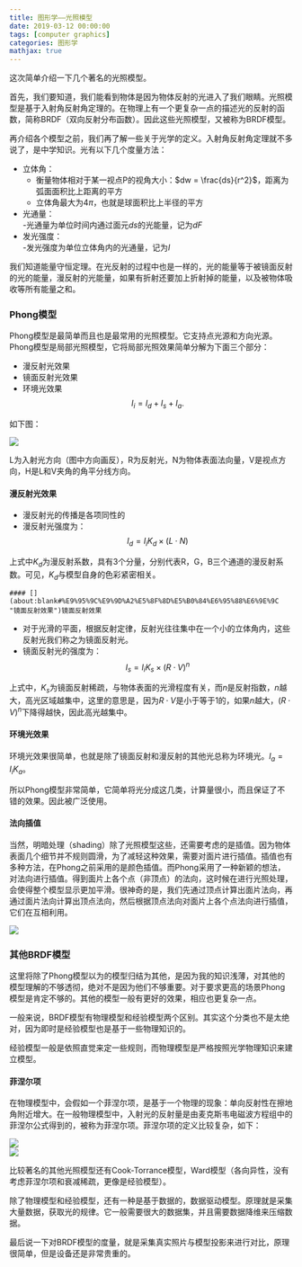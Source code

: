 ```yaml
---
title: 图形学——光照模型
date: 2019-03-12 00:00:00
tags: [computer graphics]
categories: 图形学
mathjax: true
--- 
```


这次简单介绍一下几个著名的光照模型。  

<!--more-->


首先，我们要知道，我们能看到物体是因为物体反射的光进入了我们眼睛。光照模型是基于入射角反射角定理的。在物理上有一个更复杂一点的描述光的反射的函数，简称BRDF（双向反射分布函数）。因此这些光照模型，又被称为BRDF模型。

再介绍各个模型之前，我们再了解一些关于光学的定义。入射角反射角定理就不多说了，是中学知识。光有以下几个度量方法：

*   立体角：
    *   衡量物体相对于某一视点P的视角大小：$dw = \frac{ds}{r^2}$，距离为弧面面积比上距离的平方
    *   立体角最大为$4\pi$，也就是球面积比上半径的平方
*   光通量：  
    -光通量为单位时间内通过面元$ds$的光能量，记为$dF$
*   发光强度：  
    -发光强度为单位立体角内的光通量，记为$I$

我们知道能量守恒定理。在光反射的过程中也是一样的，光的能量等于被镜面反射的光的能量，漫反射的光能量，如果有折射还要加上折射掉的能量，以及被物体吸收等所有能量之和。

### [](about:blank#Phong%E6%A8%A1%E5%9E%8B "Phong模型")Phong模型

Phong模型是最简单而且也是最常用的光照模型。它支持点光源和方向光源。Phong模型是局部光照模型，它将局部光照效果简单分解为下面三个部分：

*   漫反射光效果
*   镜面反射光效果
*   环境光效果 
$$I_i = I_d + I_s + I_a.$$

如下图：

![](https://evolution-video.oss-cn-beijing.aliyuncs.com/wlsdzyzl_hexo/brdf1.jpg)

L为入射光方向（图中方向画反），R为反射光，N为物体表面法向量，V是视点方向，H是L和V夹角的角平分线方向。

#### [](about:blank#%E6%BC%AB%E5%8F%8D%E5%B0%84%E5%85%89%E6%95%88%E6%9E%9C "漫反射光效果")漫反射光效果

*   漫反射光的传播是各项同性的
*   漫反射光强度为：
$$I_d = I_iK_d\times (L\cdot N)$$

上式中$K_d$为漫反射系数，具有3个分量，分别代表R，G，B三个通道的漫反射系数。可见，$K_d$与模型自身的色彩紧密相关。
    
    #### [](about:blank#%E9%95%9C%E9%9D%A2%E5%8F%8D%E5%B0%84%E6%95%88%E6%9E%9C "镜面反射效果")镜面反射效果
    
*   对于光滑的平面，根据反射定律，反射光往往集中在一个小的立体角内，这些反射光我们称之为镜面反射光。
*   镜面反射光的强度为： 
$$I_s = I_iK_s \times (R\cdot V)^n$$

上式中，$K_s$为镜面反射稀疏，与物体表面的光滑程度有关，而$n$是反射指数，$n$越大，高光区域越集中，这里的意思是，因为$R \cdot V$是小于等于1的，如果$n$越大，$(R\cdot V)^n$下降得越快，因此高光越集中。

#### [](about:blank#%E7%8E%AF%E5%A2%83%E5%85%89%E6%95%88%E6%9E%9C "环境光效果")环境光效果

环境光效果很简单，也就是除了镜面反射和漫反射的其他光总称为环境光。$I_a = I_iK_a$。

所以Phong模型非常简单，它简单将光分成这几类，计算量很小，而且保证了不错的效果。因此被广泛使用。

#### [](about:blank#%E6%B3%95%E5%90%91%E6%8F%92%E5%80%BC "法向插值")法向插值

当然，明暗处理（shading）除了光照模型这些，还需要考虑的是插值。因为物体表面几个细节并不规则圆滑，为了减轻这种效果，需要对面片进行插值。插值也有多种方法，在Phong之前采用的是颜色插值。而Phong采用了一种新颖的想法，对法向进行插值。得到面片上各个点（非顶点）的法向，这时候在进行光照处理，会使得整个模型显示更加平滑。很神奇的是，我们先通过顶点计算出面片法向，再通过面片法向计算出顶点法向，然后根据顶点法向对面片上各个点法向进行插值，它们在互相利用。

![](https://evolution-video.oss-cn-beijing.aliyuncs.com/wlsdzyzl_hexo/brdf2.jpg)

### [](about:blank#%E5%85%B6%E4%BB%96BRDF%E6%A8%A1%E5%9E%8B "其他BRDF模型")其他BRDF模型

这里将除了Phong模型以为的模型归结为其他，是因为我的知识浅薄，对其他的模型理解的不够透彻，绝对不是因为他们不够重要。对于要求更高的场景Phong模型是肯定不够的。其他的模型一般有更好的效果，相应也更复杂一点。

一般来说，BRDF模型有物理模型和经验模型两个区别。其实这个分类也不是太绝对，因为即时是经验模型也是基于一些物理知识的。

经验模型一般是依照直觉来定一些规则，而物理模型是严格按照光学物理知识来建立模型。

#### [](about:blank#%E8%8F%B2%E6%B6%85%E5%B0%94%E9%A1%B9 "菲涅尔项")菲涅尔项

在物理模型中，会假如一个菲涅尔项，是基于一个物理的现象：单向反射性在擦地角附近增大。在一般物理模型中，入射光的反射量是由麦克斯韦电磁波方程组中的菲涅尔公式得到的，被称为菲涅尔项。菲涅尔项的定义比较复杂，如下：

![](https://evolution-video.oss-cn-beijing.aliyuncs.com/wlsdzyzl_hexo/brdf4.jpg)  
![](https://evolution-video.oss-cn-beijing.aliyuncs.com/wlsdzyzl_hexo/brdf3.jpg)

比较著名的其他光照模型还有Cook-Torrance模型，Ward模型（各向异性，没有考虑菲涅尔项和衰减稀疏，更像是经验模型）。

除了物理模型和经验模型，还有一种是基于数据的，数据驱动模型。原理就是采集大量数据，获取光的规律。它一般需要很大的数据集，并且需要数据降维来压缩数据。

最后说一下对BRDF模型的度量，就是采集真实照片与模型投影来进行对比，原理很简单，但是设备还是非常贵重的。

